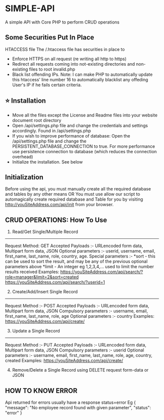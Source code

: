 # SIMPLE-API
A simple API with Core PHP to perform CRUD operations


## Some Securities Put In Place
HTACCESS file
The /.htaccess file has securities in place to
* Enforce HTTPS on all request (re writing all http to https)
* Redirect all requests coming into not-existing directories and non-existing files to root invalid.php
* Black list offending IPs. 
Note: I can make PHP to automatically update this htaccess' line number 16 to automatically blacklist any offeding User's IP if he fails certain criteria.

## ⭐ Installation
- Move all the files except the License and Readme files into your website document root directory
- Open /api/settings.php file and change the credentials and settings accordingly. Found in /api/settings.php
- If you wish to improve performance of database: Open the /api/settings.php file and change the PERSISTENT_DATABASE_CONNECTION to true. For more performance use persistence connection to database (which reduces the connection overhead)
- Initialize the installation. See below

## Initialization
Before using the api, you must manually create all the required database and tables by any other means
	OR
You must use allow our script to automagically create required database and Table for you by visiting  http://youSiteAddress.com/api/init  from your browser.


## CRUD OPERATIONS: 	How To Use

1. Read/Get Single/Multiple Record
----------------------------------
Request Method: GET
Accepted Payloads :- URLencoded form data, Multipart form data, JSON
Optional parameters :- userid, username, email, first_name, last_name, role, country, age.
Special parameters :-
	*sort - this can be used to sort the result, and may be any of the previous optional parameters above
	*limit - An integer eg 1,2,3,4,... used to limit the number results received
Examples:
	https://youSiteAddress.com/api/search/?role=manager&limit=2&sort=created
	https://youSiteAddress.com/api/search/?userid=1


2. Create/Add/Insert Single Record
----------------------------------
Request Method :- POST
Accepted Payloads :- URLencoded form data, Multipart form data, JSON
Compulsory parameters :- username, email, first_name, last_name, role, age
Optional parameters :- country
Examples:
	https://youSiteAddress.com/api/create/


3. Update a Single Record
-------------------------
Request Method :- PUT
Accepted Payloads :- URLencoded form data, Multipart form data, JSON
Compulsory parameters :- userid
Optional parameters :- username, email, first_name, last_name, role, age, country, created
Examples:
	https://youSiteAddress.com/api/create/


4. Remove/Delete a Single Record using DELETE request form-data or JSON


## HOW TO KNOW ERROR
Api returned for errors usually have a response status=error
Eg
{
  "message": "No employee record found with given parameter",
  "status": "error"
}
